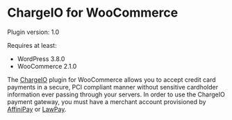 # ChargeIO for WooCommerce

Plugin version: 1.0

Requires at least:
- WordPress 3.8.0
- WooCommerce 2.1.0

The [ChargeIO](https://chargeio.com/) plugin for WooCommerce allows you to accept credit card payments in a secure, PCI compliant manner without sensitive cardholder information ever passing through your servers. In order to use the ChargeIO payment gateway, you must have a merchant account provisioned by [AffiniPay](https://affinipay.com) or [LawPay](https://lawpay.com). 

